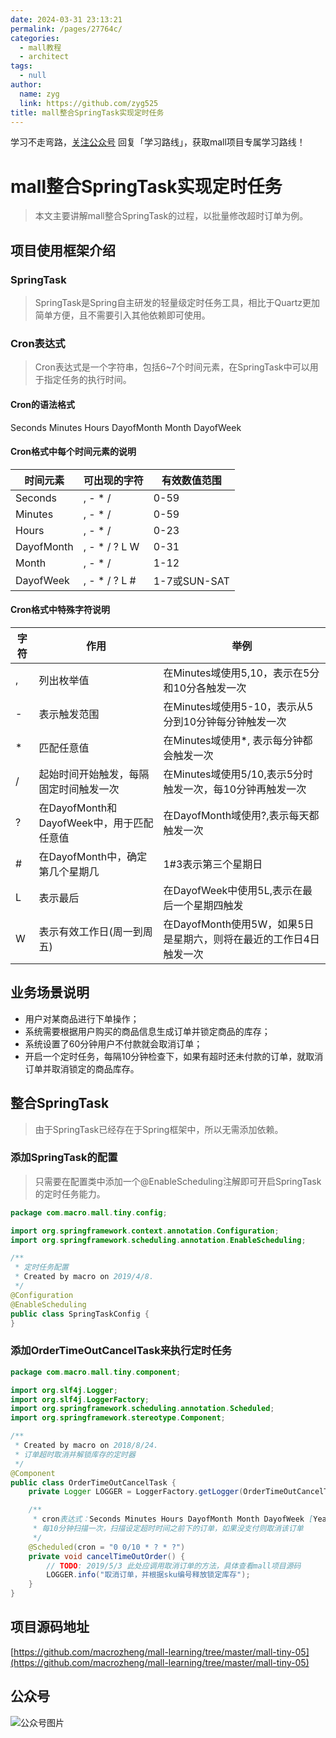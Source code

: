 ```yaml
---
date: 2024-03-31 23:13:21
permalink: /pages/27764c/
categories: 
  - mall教程
  - architect
tags: 
  - null
author: 
  name: zyg
  link: https://github.com/zyg525
title: mall整合SpringTask实现定时任务
---
```

学习不走弯路，[关注公众号](#公众号) 回复「学习路线」，获取mall项目专属学习路线！
# mall整合SpringTask实现定时任务

> 本文主要讲解mall整合SpringTask的过程，以批量修改超时订单为例。

## 项目使用框架介绍

### SpringTask

> SpringTask是Spring自主研发的轻量级定时任务工具，相比于Quartz更加简单方便，且不需要引入其他依赖即可使用。

### Cron表达式

> Cron表达式是一个字符串，包括6~7个时间元素，在SpringTask中可以用于指定任务的执行时间。

#### Cron的语法格式
Seconds Minutes Hours DayofMonth Month DayofWeek

#### Cron格式中每个时间元素的说明

时间元素 | 可出现的字符 | 有效数值范围
----|----|----
Seconds | , - * / | 0-59
Minutes | , - * / | 0-59
Hours | , - * / | 0-23  
DayofMonth | , - * / ? L W | 0-31
Month | , - * / | 1-12
DayofWeek | , - * / ? L # | 1-7或SUN-SAT

#### Cron格式中特殊字符说明

字符 | 作用 | 举例
----|----|----
, | 列出枚举值 | 在Minutes域使用5,10，表示在5分和10分各触发一次
\- | 表示触发范围 | 在Minutes域使用5-10，表示从5分到10分钟每分钟触发一次
\* | 匹配任意值 | 在Minutes域使用*, 表示每分钟都会触发一次
/ | 起始时间开始触发，每隔固定时间触发一次 | 在Minutes域使用5/10,表示5分时触发一次，每10分钟再触发一次
? | 在DayofMonth和DayofWeek中，用于匹配任意值 | 在DayofMonth域使用?,表示每天都触发一次
\# | 在DayofMonth中，确定第几个星期几 | 1#3表示第三个星期日
L | 表示最后 | 在DayofWeek中使用5L,表示在最后一个星期四触发
W | 表示有效工作日(周一到周五) | 在DayofMonth使用5W，如果5日是星期六，则将在最近的工作日4日触发一次

## 业务场景说明

- 用户对某商品进行下单操作；
- 系统需要根据用户购买的商品信息生成订单并锁定商品的库存；
- 系统设置了60分钟用户不付款就会取消订单；
- 开启一个定时任务，每隔10分钟检查下，如果有超时还未付款的订单，就取消订单并取消锁定的商品库存。

## 整合SpringTask
> 由于SpringTask已经存在于Spring框架中，所以无需添加依赖。

### 添加SpringTask的配置

> 只需要在配置类中添加一个@EnableScheduling注解即可开启SpringTask的定时任务能力。

```java
package com.macro.mall.tiny.config;

import org.springframework.context.annotation.Configuration;
import org.springframework.scheduling.annotation.EnableScheduling;

/**
 * 定时任务配置
 * Created by macro on 2019/4/8.
 */
@Configuration
@EnableScheduling
public class SpringTaskConfig {
}
```

### 添加OrderTimeOutCancelTask来执行定时任务
```java
package com.macro.mall.tiny.component;

import org.slf4j.Logger;
import org.slf4j.LoggerFactory;
import org.springframework.scheduling.annotation.Scheduled;
import org.springframework.stereotype.Component;

/**
 * Created by macro on 2018/8/24.
 * 订单超时取消并解锁库存的定时器
 */
@Component
public class OrderTimeOutCancelTask {
    private Logger LOGGER = LoggerFactory.getLogger(OrderTimeOutCancelTask.class);

    /**
     * cron表达式：Seconds Minutes Hours DayofMonth Month DayofWeek [Year]
     * 每10分钟扫描一次，扫描设定超时时间之前下的订单，如果没支付则取消该订单
     */
    @Scheduled(cron = "0 0/10 * ? * ?")
    private void cancelTimeOutOrder() {
        // TODO: 2019/5/3 此处应调用取消订单的方法，具体查看mall项目源码
        LOGGER.info("取消订单，并根据sku编号释放锁定库存");
    }
}

```

## 项目源码地址
[https://github.com/macrozheng/mall-learning/tree/master/mall-tiny-05](https://github.com/macrozheng/mall-learning/tree/master/mall-tiny-05)

## 公众号

![公众号图片](http://macro-oss.oss-cn-shenzhen.aliyuncs.com/mall/banner/qrcode_for_macrozheng_258.jpg)

